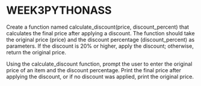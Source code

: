 # WEEK3PYTHONASS

<!-- QUESTION 1 -->
Create a function named calculate_discount(price, discount_percent) that calculates the final price after applying a discount. The function should take the original price (price) and the discount percentage (discount_percent) as parameters. If the discount is 20% or higher, apply the discount; otherwise, return the original price.

<!-- QUESTION 2 -->
Using the calculate_discount function, prompt the user to enter the original price of an item and the discount percentage. Print the final price after applying the discount, or if no discount was applied, print the original price.